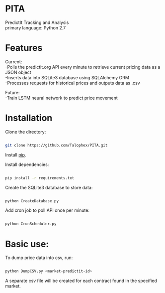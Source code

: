 # PITA
PredictIt Tracking and Analysis  
primary language: Python 2.7

# Features  
Current:  
-Polls the predictit.org API every minute to retrieve current pricing data as a JSON object  
-Inserts data into SQLite3 database using SQLAlchemy ORM  
-Processes requests for historical prices and outputs data as .csv  

Future:  
-Train LSTM neural network to predict price movement  


# Installation
Clone the directory:  
```bash

git clone https://github.com/Talophex/PITA.git

```  


Install [pip](https://pip.pypa.io/en/stable/).  
  
Install dependencies:  

```bash

pip install -r requirements.txt

```

Create the SQLite3 database to store data:
```bash

python CreateDatabase.py

```  
Add cron job to poll API once per minute:
```bash

python CronScheduler.py

```

# Basic use:  
To dump price data into csv, run:
```bash

python DumpCSV.py <market-predictit-id>

```
A separate csv file will be created for each contract found in the specified market.
